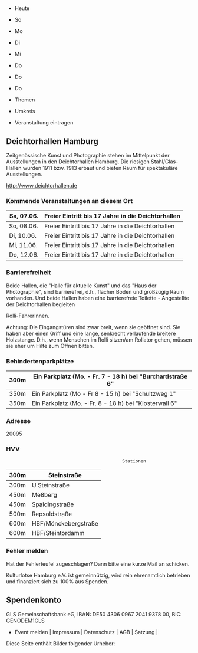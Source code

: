 # 

- Heute
- So
- Mo
- Di
- Mi
- Do
- Do
- Do

- Themen
- Umkreis

- Veranstaltung eintragen

## Deichtorhallen Hamburg

<!-- image -->

Zeitgenössische Kunst und Photographie stehen im Mittelpunkt der Ausstellungen in den Deichtorhallen Hamburg. Die riesigen Stahl/Glas-Hallen wurden 1911 bzw. 1913 erbaut und bieten Raum für spektakuläre Ausstellungen.
						


http://www.deichtorhallen.de

### Kommende Veranstaltungen an diesem Ort

| Sa, 07.06.   |  Freier Eintritt bis 17 Jahre in die Deichtorhallen    |
|--------------|--------------------------------------------------------|
| So, 08.06.   | Freier Eintritt bis 17 Jahre in die Deichtorhallen     |
| Di, 10.06.   | Freier Eintritt bis 17 Jahre in die Deichtorhallen     |
| Mi, 11.06.   | Freier Eintritt bis 17 Jahre in die Deichtorhallen     |
| Do, 12.06.   | Freier Eintritt bis 17 Jahre in die Deichtorhallen     |

### Barrierefreiheit

Beide Hallen, die "Halle für aktuelle Kunst" und das "Haus der Photographie", sind barrierefrei, d.h., flacher Boden und großzügig Raum vorhanden. Und beide Hallen haben eine barrierefreie Toilette - Angestellte der Deichtorhallen begleiten

Rolli-FahrerInnen.

Achtung: Die Eingangstüren sind zwar breit, wenn sie geöffnet sind. Sie haben aber einen Griff und eine lange, senkrecht verlaufende breitere Holzstange. D.h., wenn Menschen im Rolli sitzen/am Rollator gehen, müssen sie eher um Hilfe zum Öffnen bitten.

### Behindertenparkplätze

| 300m    | Ein Parkplatz (Mo. - Fr. 7 - 18 h) bei "Burchardstraße 6"   |
|---------|-------------------------------------------------------------|
| 350m    | Ein Parkplatz (Mo - Fr  8 - 15 h) bei "Schultzweg 1"        |
| 350m    | Ein Parkplatz (Mo. - Fr. 8 - 18 h) bei "Klosterwall  6"     |

### Adresse

20095

### HVV
                                                Stationen

| 300m   | Steinstraße          |
|--------|----------------------|
| 300m   | U Steinstraße        |
| 450m   | Meßberg              |
| 450m   | Spaldingstraße       |
| 500m   | Repsoldstraße        |
| 600m   | HBF/Mönckebergstraße |
| 600m   | HBF/Steintordamm     |

### Fehler melden

Hat der Fehlerteufel zugeschlagen? Dann bitte eine kurze Mail an 
 schicken.

Kulturlotse Hamburg e.V. ist gemeinnützig, wird rein ehrenamtlich betrieben und finanziert sich zu 100% aus Spenden.

## Spendenkonto

GLS Gemeinschaftsbank eG, IBAN: DE50 4306 0967 2041 9378 00, BIC: GENODEM1GLS

- Event melden | Impressum | Datenschutz | AGB | Satzung |

Diese Seite enthält Bilder folgender Urheber:

<!-- image -->